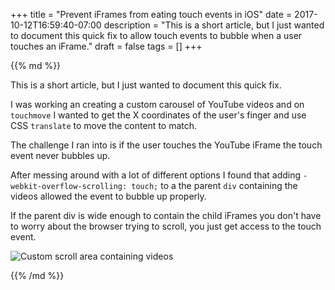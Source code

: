 +++
title = "Prevent iFrames from eating touch events in iOS"
date = 2017-10-12T16:59:40-07:00
description = "This is a short article, but I just wanted to document this quick fix to allow touch events to bubble when a user touches an iFrame."
draft = false
tags = []
+++

<div class="article__column markdown">
{{% md %}}

This is a short article, but I just wanted to document this quick fix.

I was working an creating a custom carousel of YouTube videos and on `touchmove` I wanted to get the X coordinates of the user's finger and use CSS `translate` to move the content to match.

The challenge I ran into is if the user touches the YouTube iFrame the touch event never bubbles up.

After messing around with a lot of different options I found that adding `-webkit-overflow-scrolling: touch;` to a the parent `div` containing the videos allowed the event to bubble up properly.

If the parent div is wide enough to contain the child iFrames you don't have to worry about the browser trying to scroll, you just get access to the touch event.

![Custom scroll area containing videos](/images/iframe-touch/layout.gif)

{{% /md %}}
</div>
